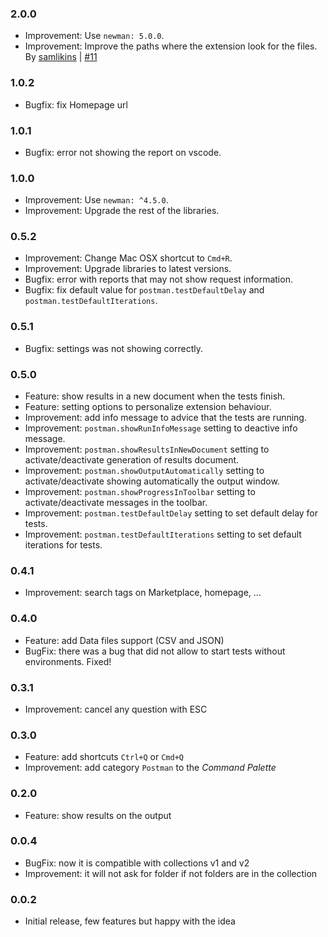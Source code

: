 ### 2.0.0

- Improvement: Use `newman: 5.0.0`.
- Improvement: Improve the paths where the extension look for the files. By [samlikins](https://github.com/samlikins) | [#11](https://github.com/eridem/vscode-postman/pull/11)

### 1.0.2

- Bugfix: fix Homepage url

### 1.0.1

- Bugfix: error not showing the report on vscode.

### 1.0.0

- Improvement: Use `newman: ^4.5.0`.
- Improvement: Upgrade the rest of the libraries.

### 0.5.2

- Improvement: Change Mac OSX shortcut to `Cmd+R`.
- Improvement: Upgrade libraries to latest versions.
- Bugfix: error with reports that may not show request information.
- Bugfix: fix default value for `postman.testDefaultDelay` and `postman.testDefaultIterations`.

### 0.5.1

- Bugfix: settings was not showing correctly.

### 0.5.0

- Feature: show results in a new document when the tests finish.
- Feature: setting options to personalize extension behaviour.
- Improvement: add info message to advice that the tests are running.
- Improvement: `postman.showRunInfoMessage` setting to deactive info message.
- Improvement: `postman.showResultsInNewDocument` setting to activate/deactivate generation of results document.
- Improvement: `postman.showOutputAutomatically` setting to activate/deactivate showing automatically the output window.
- Improvement: `postman.showProgressInToolbar` setting to activate/deactivate messages in the toolbar.
- Improvement: `postman.testDefaultDelay` setting to set default delay for tests.
- Improvement: `postman.testDefaultIterations` setting to set default iterations for tests.

### 0.4.1

- Improvement: search tags on Marketplace, homepage, ...

### 0.4.0

- Feature: add Data files support (CSV and JSON)
- BugFix: there was a bug that did not allow to start tests without environments. Fixed!

### 0.3.1

- Improvement: cancel any question with ESC

### 0.3.0

- Feature: add shortcuts `Ctrl+Q` or `Cmd+Q`
- Improvement: add category `Postman` to the *Command Palette*

### 0.2.0

- Feature: show results on the output

### 0.0.4

- BugFix: now it is compatible with collections v1 and v2
- Improvement: it will not ask for folder if not folders are in the collection

### 0.0.2

- Initial release, few features but happy with the idea
